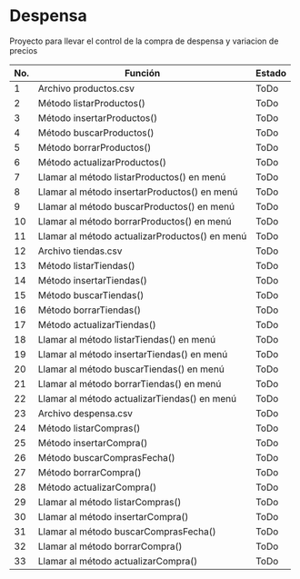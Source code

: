 # Despensa

Proyecto para llevar el control de la compra de despensa y variacion de precios

|No.|Función|Estado|
|--|--|--|
|1|Archivo productos.csv|ToDo|
|2|Método listarProductos()|ToDo|
|3|Método insertarProductos()|ToDo|
|4|Método buscarProductos()|ToDo|
|5|Método borrarProductos()|ToDo|
|6|Método actualizarProductos()|ToDo|
|7|Llamar al método listarProductos() en menú|ToDo|
|8|Llamar al método insertarProductos() en menú|ToDo|
|9|Llamar al método buscarProductos() en menú|ToDo|
|10|Llamar al método borrarProductos() en menú|ToDo|
|11|Llamar al método actualizarProductos() en menú|ToDo|
|12|Archivo tiendas.csv|ToDo|
|13|Método listarTiendas()|ToDo|
|14|Método insertarTiendas()|ToDo|
|15|Método buscarTiendas()|ToDo|
|16|Método borrarTiendas()|ToDo|
|17|Método actualizarTiendas()|ToDo|
|18|Llamar al método listarTiendas() en menú|ToDo|
|19|Llamar al método insertarTiendas() en menú|ToDo|
|20|Llamar al método buscarTiendas() en menú|ToDo|
|21|Llamar al método borrarTiendas() en menú|ToDo|
|22|Llamar al método actualizarTiendas() en menú|ToDo|
|23|Archivo despensa.csv|ToDo|
|24|Método listarCompras()|ToDo|
|25|Método insertarCompra()|ToDo|
|26|Método buscarComprasFecha()|ToDo|
|27|Método borrarCompra()|ToDo|
|28|Método actualizarCompra()|ToDo|
|29|Llamar al método listarCompras()|ToDo|
|30|Llamar al método insertarCompra()|ToDo|
|31|Llamar al método buscarComprasFecha()|ToDo|
|32|Llamar al método borrarCompra()|ToDo|
|33|Llamar al método actualizarCompra()|ToDo|


